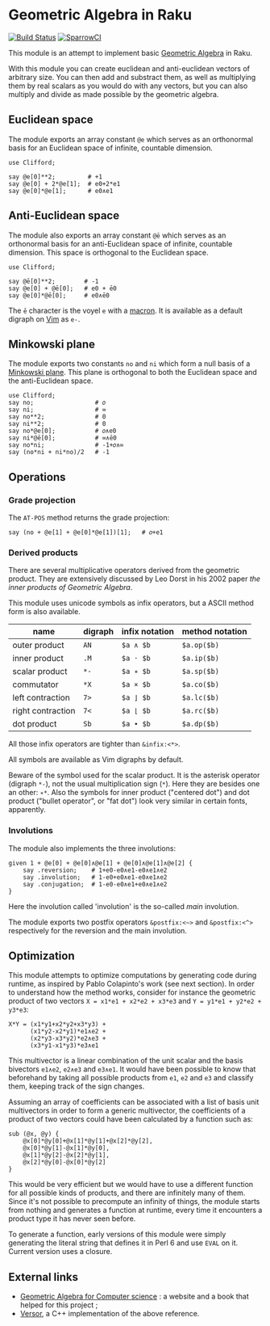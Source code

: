 Geometric Algebra in Raku
===========================

[![Build Status](https://travis-ci.org/grondilu/clifford.svg)](https://travis-ci.org/grondilu/clifford)
[![SparrowCI](https://ci.sparrowhub.io/project/gh-grondilu-clifford/badge)](https://ci.sparrowhub.io)

This module is an attempt to implement basic [Geometric
Algebra](http://en.wikipedia.org/wiki/Geometric_Algebra) in Raku.

With this module you can create euclidean and anti-euclidean vectors of
arbitrary size.  You can then add and substract them, as well as multiplying
them by real scalars as you would do with any vectors, but you can also
multiply and divide as made possible by the geometric algebra.

Euclidean space
---------------

The module exports an array constant `@e` which serves as an orthonormal basis
for an Euclidean space of infinite, countable dimension.

    use Clifford;

    say @e[0]**2;         # +1
    say @e[0] + 2*@e[1];  # e0+2*e1
    say @e[0]*@e[1];      # e0∧e1

Anti-Euclidean space
--------------------

The module also exports an array constant `@ē` which serves as an orthonormal
basis for an anti-Euclidean space of infinite, countable dimension.  This
space is orthogonal to the Euclidean space.

    use Clifford;

    say @ē[0]**2;        # -1
    say @e[0] + @ē[0];   # e0 + ē0
    say @e[0]*@ē[0];     # e0∧ē0

The `ē` character is the voyel `e` with a [macron](https://en.wikipedia.org/wiki/Macron).
It is available as a default digraph on [Vim](http://www.vim.org) as `e-`.

Minkowski plane
---------------

The module exports two constants `no` and `ni` which form a null basis of a
[Minkowski plane](https://en.wikipedia.org/wiki/Minkowski_plane).  This plane
is orthogonal to both the Euclidean space and the anti-Euclidean space.

    use Clifford;
    say no;                 # 𝑜
    say ni;                 # ∞
    say no**2;              # 0
    say ni**2;              # 0
    say no*@e[0];           # 𝑜∧e0
    say ni*@ē[0];           # ∞∧ē0
    say no*ni;              # -1+𝑜∧∞
    say (no*ni + ni*no)/2   # -1

Operations
----------

### Grade projection

The `AT-POS` method returns the grade projection:

    say (no + @e[1] + @e[0]*@e[1])[1];   # 𝑜+e1

### Derived products

There are several multiplicative operators derived from the geometric product.
They are extensively discussed by Leo Dorst in his 2002 paper
*the inner products of Geometric Algebra*.

This module uses unicode symbols as infix operators, but a ASCII method form is
also available.

| name              |digraph| infix notation  | method notation |
|-------------------|-------|-----------------|-----------------|
| outer product     | `AN`  | `$a ∧ $b`       | `$a.op($b)`     |
| inner product     | `.M`  | `$a · $b`       | `$a.ip($b)`     |
| scalar product    | `*-`  | `$a ∗ $b`       | `$a.sp($b)`     |
| commutator        | `*X`  | `$a × $b`       | `$a.co($b)`     |
| left contraction  | `7>`  | `$a ⌋ $b`       | `$a.lc($b)`     |
| right contraction | `7<`  | `$a ⌊ $b`       | `$a.rc($b)`     |
| dot product       | `Sb`  | `$a ∙ $b`       | `$a.dp($b)`     |

All those infix operators are tighter than `&infix:<*>`.

All symbols are available as Vim digraphs by default.

Beware of the symbol used for the scalar product.  It is the asterisk operator
(digraph `*-`), not the usual multiplication sign (`*`).  Here they are besides
one an other: `∗*`.  Also the symbols for inner product ("centered dot") and
dot product ("bullet operator", or "fat dot") look very similar in certain
fonts, apparently.

### Involutions

The module also implements the three involutions:

    given 1 + @e[0] + @e[0]∧@e[1] + @e[0]∧@e[1]∧@e[2] {
        say .reversion;    # 1+e0-e0∧e1-e0∧e1∧e2
        say .involution;   # 1-e0+e0∧e1-e0∧e1∧e2
        say .conjugation;  # 1-e0-e0∧e1+e0∧e1∧e2
    }

Here the involution called 'involution' is the so-called *main* involution.

The module exports two postfix operators `&postfix:<~>` and `&postfix:<^>`
respectively for the reversion and the main involution.

Optimization
------------

This module attempts to optimize computations by generating code during
runtime, as inspired by Pablo Colapinto's work (see next section).  In order to
understand how the method works, consider for instance the geometric product of
two vectors `X = x1*e1 + x2*e2 + x3*e3` and `Y = y1*e1 + y2*e2 + y3*e3`:

    X*Y = (x1*y1+x2*y2+x3*y3) +
          (x1*y2-x2*y1)*e1∧e2 +
          (x2*y3-x3*y2)*e2∧e3 +
          (x3*y1-x1*y3)*e3∧e1

This multivector is a linear combination of the unit scalar and the basis
bivectors `e1∧e2`, `e2∧e3` and `e3∧e1`.  It would have been possible to know
that beforehand by taking all possible products from `e1`, `e2` and `e3` and
classify them, keeping track of the sign changes.

Assuming an array of coefficients can be associated with a list of basis unit multivectors in order
to form a generic multivector, the coefficients of a product of two vectors could have been
calculated by a function such as:

    sub (@x, @y) {
        @x[0]*@y[0]+@x[1]*@y[1]+@x[2]*@y[2],
        @x[0]*@y[1]-@x[1]*@y[0],
        @x[1]*@y[2]-@x[2]*@y[1],
        @x[2]*@y[0]-@x[0]*@y[2]
    }

This would be very efficient but we would have to use a different function for
all possible kinds of products, and there are infinitely many of them.  Since
it's not possible to precompute an infinity of things, the module starts from
nothing and generates a function at runtime, every time it encounters a product
type it has never seen before.

To generate a function, early versions of this module were simply generating the literal string that defines it in
Perl 6 and use `EVAL` on it.  Current version uses a closure.

External links
--------

* [Geometric Algebra for Computer science](http://www.geometricalgebra.net) : a
  website and a book that helped for this project ;
* [Versor](https://github.com/wolftype/versor), a C++ implementation of the
  above reference.
